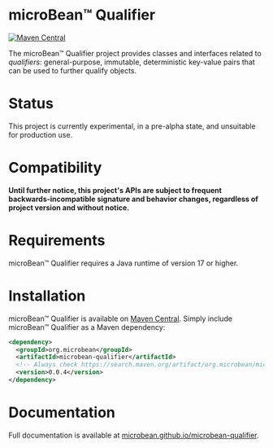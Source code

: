 # microBean™ Qualifier

[![Maven Central](https://maven-badges.herokuapp.com/maven-central/org.microbean/microbean-qualifier/badge.svg)](https://maven-badges.herokuapp.com/maven-central/org.microbean/microbean-qualifier)

The microBean™ Qualifier project provides classes and interfaces
related to _qualifiers_: general-purpose, immutable, deterministic
key-value pairs that can be used to further qualify objects.

# Status

This project is currently experimental, in a pre-alpha state, and
unsuitable for production use.

# Compatibility

**Until further notice, this project's APIs are subject to frequent
backwards-incompatible signature and behavior changes, regardless of
project version and without notice.**

# Requirements

microBean™ Qualifier requires a Java runtime of version 17 or higher.

# Installation

microBean™ Qualifier is available on [Maven
Central](https://search.maven.org/).  Simply include microBean™ Qualifier
as a Maven dependency:

```xml
<dependency>
  <groupId>org.microbean</groupId>
  <artifactId>microbean-qualifier</artifactId>
  <!-- Always check https://search.maven.org/artifact/org.microbean/microbean-qualifier for up-to-date available versions. -->
  <version>0.0.4</version>
</dependency>
```

# Documentation

Full documentation is available at
[microbean.github.io/microbean-qualifier](https://microbean.github.io/microbean-qualifier/).
